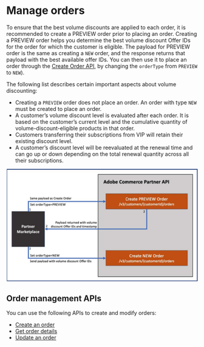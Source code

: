 # Manage orders

To ensure that the best volume discounts are applied to each order, it is recommended to create a PREVIEW order prior to placing an order. Creating a PREVIEW order helps you determine the best volume discount Offer IDs for the order for which the customer is eligible. The payload for PREVIEW order is the same as creating a `NEW` order, and the response returns that payload with the best available offer IDs. You can then use it to place an order through the [Create Order API](./create_order.md), by changing the `orderType` from `PREVIEW` to `NEW`).

The following list describes certain important aspects about volume discounting:

- Creating a `PREVIEW` order does not place an order. An order with type `NEW` must be created to place an order.
- A customer’s volume discount level is evaluated after each order. It is based on the customer’s current level and the cumulative quantity of volume-discount-eligible products in that order.
- Customers transferring their subscriptions from VIP will retain their existing discount level.
- A customer’s discount level will be reevaluated at the renewal time and can go up or down depending on the total renewal quantity across all their subscriptions.

![Volume discount process](../image/order_1.jpg)

## Order management APIs

You can use the following APIs to create and modify orders:

- [Create an order](./create_order.md)
- [Get order details](./get_order.md)
- [Update an order](./update_order.md)
